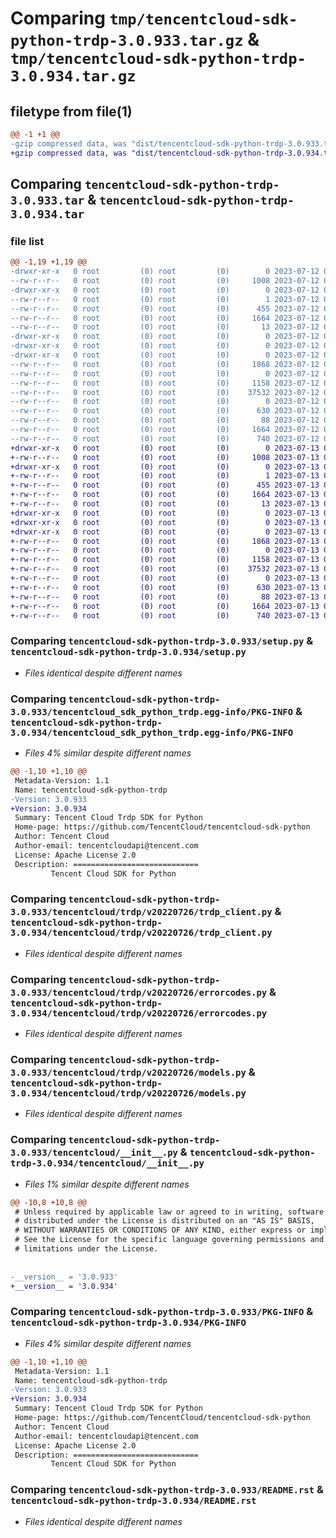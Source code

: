 # Comparing `tmp/tencentcloud-sdk-python-trdp-3.0.933.tar.gz` & `tmp/tencentcloud-sdk-python-trdp-3.0.934.tar.gz`

## filetype from file(1)

```diff
@@ -1 +1 @@
-gzip compressed data, was "dist/tencentcloud-sdk-python-trdp-3.0.933.tar", last modified: Wed Jul 12 00:44:15 2023, max compression
+gzip compressed data, was "dist/tencentcloud-sdk-python-trdp-3.0.934.tar", last modified: Thu Jul 13 00:36:40 2023, max compression
```

## Comparing `tencentcloud-sdk-python-trdp-3.0.933.tar` & `tencentcloud-sdk-python-trdp-3.0.934.tar`

### file list

```diff
@@ -1,19 +1,19 @@
-drwxr-xr-x   0 root         (0) root         (0)        0 2023-07-12 00:44:15.000000 tencentcloud-sdk-python-trdp-3.0.933/
--rw-r--r--   0 root         (0) root         (0)     1008 2023-07-12 00:44:15.000000 tencentcloud-sdk-python-trdp-3.0.933/setup.py
-drwxr-xr-x   0 root         (0) root         (0)        0 2023-07-12 00:44:15.000000 tencentcloud-sdk-python-trdp-3.0.933/tencentcloud_sdk_python_trdp.egg-info/
--rw-r--r--   0 root         (0) root         (0)        1 2023-07-12 00:44:15.000000 tencentcloud-sdk-python-trdp-3.0.933/tencentcloud_sdk_python_trdp.egg-info/dependency_links.txt
--rw-r--r--   0 root         (0) root         (0)      455 2023-07-12 00:44:15.000000 tencentcloud-sdk-python-trdp-3.0.933/tencentcloud_sdk_python_trdp.egg-info/SOURCES.txt
--rw-r--r--   0 root         (0) root         (0)     1664 2023-07-12 00:44:15.000000 tencentcloud-sdk-python-trdp-3.0.933/tencentcloud_sdk_python_trdp.egg-info/PKG-INFO
--rw-r--r--   0 root         (0) root         (0)       13 2023-07-12 00:44:15.000000 tencentcloud-sdk-python-trdp-3.0.933/tencentcloud_sdk_python_trdp.egg-info/top_level.txt
-drwxr-xr-x   0 root         (0) root         (0)        0 2023-07-12 00:44:15.000000 tencentcloud-sdk-python-trdp-3.0.933/tencentcloud/
-drwxr-xr-x   0 root         (0) root         (0)        0 2023-07-12 00:44:15.000000 tencentcloud-sdk-python-trdp-3.0.933/tencentcloud/trdp/
-drwxr-xr-x   0 root         (0) root         (0)        0 2023-07-12 00:44:15.000000 tencentcloud-sdk-python-trdp-3.0.933/tencentcloud/trdp/v20220726/
--rw-r--r--   0 root         (0) root         (0)     1868 2023-07-12 00:44:15.000000 tencentcloud-sdk-python-trdp-3.0.933/tencentcloud/trdp/v20220726/trdp_client.py
--rw-r--r--   0 root         (0) root         (0)        0 2023-07-12 00:44:15.000000 tencentcloud-sdk-python-trdp-3.0.933/tencentcloud/trdp/v20220726/__init__.py
--rw-r--r--   0 root         (0) root         (0)     1158 2023-07-12 00:44:15.000000 tencentcloud-sdk-python-trdp-3.0.933/tencentcloud/trdp/v20220726/errorcodes.py
--rw-r--r--   0 root         (0) root         (0)    37532 2023-07-12 00:44:15.000000 tencentcloud-sdk-python-trdp-3.0.933/tencentcloud/trdp/v20220726/models.py
--rw-r--r--   0 root         (0) root         (0)        0 2023-07-12 00:44:15.000000 tencentcloud-sdk-python-trdp-3.0.933/tencentcloud/trdp/__init__.py
--rw-r--r--   0 root         (0) root         (0)      630 2023-07-12 00:44:15.000000 tencentcloud-sdk-python-trdp-3.0.933/tencentcloud/__init__.py
--rw-r--r--   0 root         (0) root         (0)       88 2023-07-12 00:44:15.000000 tencentcloud-sdk-python-trdp-3.0.933/setup.cfg
--rw-r--r--   0 root         (0) root         (0)     1664 2023-07-12 00:44:15.000000 tencentcloud-sdk-python-trdp-3.0.933/PKG-INFO
--rw-r--r--   0 root         (0) root         (0)      740 2023-07-12 00:44:15.000000 tencentcloud-sdk-python-trdp-3.0.933/README.rst
+drwxr-xr-x   0 root         (0) root         (0)        0 2023-07-13 00:36:40.000000 tencentcloud-sdk-python-trdp-3.0.934/
+-rw-r--r--   0 root         (0) root         (0)     1008 2023-07-13 00:36:40.000000 tencentcloud-sdk-python-trdp-3.0.934/setup.py
+drwxr-xr-x   0 root         (0) root         (0)        0 2023-07-13 00:36:40.000000 tencentcloud-sdk-python-trdp-3.0.934/tencentcloud_sdk_python_trdp.egg-info/
+-rw-r--r--   0 root         (0) root         (0)        1 2023-07-13 00:36:40.000000 tencentcloud-sdk-python-trdp-3.0.934/tencentcloud_sdk_python_trdp.egg-info/dependency_links.txt
+-rw-r--r--   0 root         (0) root         (0)      455 2023-07-13 00:36:40.000000 tencentcloud-sdk-python-trdp-3.0.934/tencentcloud_sdk_python_trdp.egg-info/SOURCES.txt
+-rw-r--r--   0 root         (0) root         (0)     1664 2023-07-13 00:36:40.000000 tencentcloud-sdk-python-trdp-3.0.934/tencentcloud_sdk_python_trdp.egg-info/PKG-INFO
+-rw-r--r--   0 root         (0) root         (0)       13 2023-07-13 00:36:40.000000 tencentcloud-sdk-python-trdp-3.0.934/tencentcloud_sdk_python_trdp.egg-info/top_level.txt
+drwxr-xr-x   0 root         (0) root         (0)        0 2023-07-13 00:36:40.000000 tencentcloud-sdk-python-trdp-3.0.934/tencentcloud/
+drwxr-xr-x   0 root         (0) root         (0)        0 2023-07-13 00:36:40.000000 tencentcloud-sdk-python-trdp-3.0.934/tencentcloud/trdp/
+drwxr-xr-x   0 root         (0) root         (0)        0 2023-07-13 00:36:40.000000 tencentcloud-sdk-python-trdp-3.0.934/tencentcloud/trdp/v20220726/
+-rw-r--r--   0 root         (0) root         (0)     1868 2023-07-13 00:36:40.000000 tencentcloud-sdk-python-trdp-3.0.934/tencentcloud/trdp/v20220726/trdp_client.py
+-rw-r--r--   0 root         (0) root         (0)        0 2023-07-13 00:36:40.000000 tencentcloud-sdk-python-trdp-3.0.934/tencentcloud/trdp/v20220726/__init__.py
+-rw-r--r--   0 root         (0) root         (0)     1158 2023-07-13 00:36:40.000000 tencentcloud-sdk-python-trdp-3.0.934/tencentcloud/trdp/v20220726/errorcodes.py
+-rw-r--r--   0 root         (0) root         (0)    37532 2023-07-13 00:36:40.000000 tencentcloud-sdk-python-trdp-3.0.934/tencentcloud/trdp/v20220726/models.py
+-rw-r--r--   0 root         (0) root         (0)        0 2023-07-13 00:36:40.000000 tencentcloud-sdk-python-trdp-3.0.934/tencentcloud/trdp/__init__.py
+-rw-r--r--   0 root         (0) root         (0)      630 2023-07-13 00:36:40.000000 tencentcloud-sdk-python-trdp-3.0.934/tencentcloud/__init__.py
+-rw-r--r--   0 root         (0) root         (0)       88 2023-07-13 00:36:40.000000 tencentcloud-sdk-python-trdp-3.0.934/setup.cfg
+-rw-r--r--   0 root         (0) root         (0)     1664 2023-07-13 00:36:40.000000 tencentcloud-sdk-python-trdp-3.0.934/PKG-INFO
+-rw-r--r--   0 root         (0) root         (0)      740 2023-07-13 00:36:40.000000 tencentcloud-sdk-python-trdp-3.0.934/README.rst
```

### Comparing `tencentcloud-sdk-python-trdp-3.0.933/setup.py` & `tencentcloud-sdk-python-trdp-3.0.934/setup.py`

 * *Files identical despite different names*

### Comparing `tencentcloud-sdk-python-trdp-3.0.933/tencentcloud_sdk_python_trdp.egg-info/PKG-INFO` & `tencentcloud-sdk-python-trdp-3.0.934/tencentcloud_sdk_python_trdp.egg-info/PKG-INFO`

 * *Files 4% similar despite different names*

```diff
@@ -1,10 +1,10 @@
 Metadata-Version: 1.1
 Name: tencentcloud-sdk-python-trdp
-Version: 3.0.933
+Version: 3.0.934
 Summary: Tencent Cloud Trdp SDK for Python
 Home-page: https://github.com/TencentCloud/tencentcloud-sdk-python
 Author: Tencent Cloud
 Author-email: tencentcloudapi@tencent.com
 License: Apache License 2.0
 Description: ============================
         Tencent Cloud SDK for Python
```

### Comparing `tencentcloud-sdk-python-trdp-3.0.933/tencentcloud/trdp/v20220726/trdp_client.py` & `tencentcloud-sdk-python-trdp-3.0.934/tencentcloud/trdp/v20220726/trdp_client.py`

 * *Files identical despite different names*

### Comparing `tencentcloud-sdk-python-trdp-3.0.933/tencentcloud/trdp/v20220726/errorcodes.py` & `tencentcloud-sdk-python-trdp-3.0.934/tencentcloud/trdp/v20220726/errorcodes.py`

 * *Files identical despite different names*

### Comparing `tencentcloud-sdk-python-trdp-3.0.933/tencentcloud/trdp/v20220726/models.py` & `tencentcloud-sdk-python-trdp-3.0.934/tencentcloud/trdp/v20220726/models.py`

 * *Files identical despite different names*

### Comparing `tencentcloud-sdk-python-trdp-3.0.933/tencentcloud/__init__.py` & `tencentcloud-sdk-python-trdp-3.0.934/tencentcloud/__init__.py`

 * *Files 1% similar despite different names*

```diff
@@ -10,8 +10,8 @@
 # Unless required by applicable law or agreed to in writing, software
 # distributed under the License is distributed on an "AS IS" BASIS,
 # WITHOUT WARRANTIES OR CONDITIONS OF ANY KIND, either express or implied.
 # See the License for the specific language governing permissions and
 # limitations under the License.
 
 
-__version__ = '3.0.933'
+__version__ = '3.0.934'
```

### Comparing `tencentcloud-sdk-python-trdp-3.0.933/PKG-INFO` & `tencentcloud-sdk-python-trdp-3.0.934/PKG-INFO`

 * *Files 4% similar despite different names*

```diff
@@ -1,10 +1,10 @@
 Metadata-Version: 1.1
 Name: tencentcloud-sdk-python-trdp
-Version: 3.0.933
+Version: 3.0.934
 Summary: Tencent Cloud Trdp SDK for Python
 Home-page: https://github.com/TencentCloud/tencentcloud-sdk-python
 Author: Tencent Cloud
 Author-email: tencentcloudapi@tencent.com
 License: Apache License 2.0
 Description: ============================
         Tencent Cloud SDK for Python
```

### Comparing `tencentcloud-sdk-python-trdp-3.0.933/README.rst` & `tencentcloud-sdk-python-trdp-3.0.934/README.rst`

 * *Files identical despite different names*

